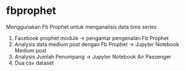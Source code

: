 # fbprophet
Menggunakan Fb Prophet untuk menganalisis data time series

<ol>
<li>Facebook prophet module -> pengantar pengenalan Fb Prophet </li>
<li>Analysis data medium post dengan Fb Prophet -> Jupyter Notebook Medium post</li>
<li>Analysis Jumlah Penumpang -> Jupyter Notebook Air Passenger</li>
<li>Dua csv dataset</li>
</ol>
